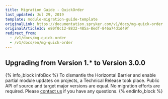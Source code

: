 ```yaml
---
title: Migration Guide - QuickOrder
last_updated: Jul 29, 2019
template: module-migration-guide-template
originalLink: https://documentation.spryker.com/v1/docs/mg-quick-order
originalArticleId: e80f0c12-8832-485a-8edf-846a74d1d49f
redirect_from:
  - /v1/docs/mg-quick-order
  - /v1/docs/en/mg-quick-order
---
```


## Upgrading from Version 1.* to Version 3.0.0

{% info_block infoBox %}
To dismantle the Horizontal Barrier and enable partial module updates on projects, a Technical Release took place. Public API of source and target major versions are equal. No migration efforts are required. Please [contact us](https://spryker.com/en/support/) if you have any questions.
{% endinfo_block %}
